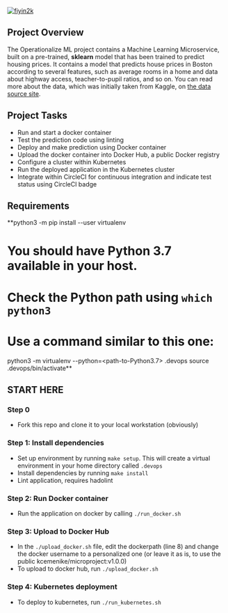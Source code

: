 [![fiyin2k](https://dl.circleci.com/status-badge/img/gh/fiyin2k/k8s-ops-ml/tree/main.svg?style=svg)](https://dl.circleci.com/status-badge/redirect/gh/fiyin2k/k8s-ops-ml/tree/main)
## Project Overview

The Operationalize ML project contains a Machine Learning Microservice, built on a pre-trained, **sklearn** model that has been trained to predict housing prices. It contains a model that predicts house prices in Boston according to several features, such as average rooms in a home and data about highway access, teacher-to-pupil ratios, and so on. You can read more about the data, which was initially taken from Kaggle, on [the data source site](https://www.kaggle.com/c/boston-housing). 

## Project Tasks

- Run and start a docker container
- Test the prediction code using linting
- Deploy and make prediction using Docker container
- Upload the docker container into Docker Hub, a public Docker registry
- Configure a cluster within Kubernetes
- Run the deployed application in the Kubernetes cluster
- Integrate within CircleCI for continuous integration and indicate test status using CircleCI badge

## Requirements
**python3 -m pip install --user virtualenv
# You should have Python 3.7 available in your host. 
# Check the Python path using `which python3`
# Use a command similar to this one:
python3 -m virtualenv --python=<path-to-Python3.7> .devops
source .devops/bin/activate**

## START HERE

### Step 0
- Fork this repo and clone it to your local workstation (obviously)

### Step 1: Install dependencies
- Set up  environment by running `make setup`. This will create a virtual environment in your home directory called `.devops`
- Install dependencies by running `make install`
- Lint application, requires hadolint

### Step 2: Run Docker container
- Run the application on docker by calling `./run_docker.sh`

### Step 3: Upload to Docker Hub
- In the `./upload_docker.sh` file, edit the dockerpath (line 8) and change the docker username to a personalized one (or leave it as is, to use the public kcemenike/microproject:v1.0.0)
- To upload to docker hub, run `./upload_docker.sh`

### Step 4: Kubernetes deployment
- To deploy to kubernetes, run `./run_kubernetes.sh`
